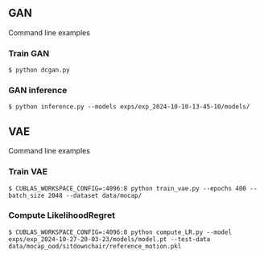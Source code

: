 ## GAN

Command line examples

### Train GAN

```
$ python dcgan.py
```

### GAN inference

```
$ python inference.py --models exps/exp_2024-10-10-13-45-10/models/
```

## VAE

Command line examples

### Train VAE

```
$ CUBLAS_WORKSPACE_CONFIG=:4096:8 python train_vae.py --epochs 400 --batch_size 2048 --dataset data/mocap/
```


### Compute LikelihoodRegret

```
$ CUBLAS_WORKSPACE_CONFIG=:4096:8 python compute_LR.py --model exps/exp_2024-10-27-20-03-23/models/model.pt --test-data data/mocap_ood/sitdownchair/reference_motion.pkl
```
